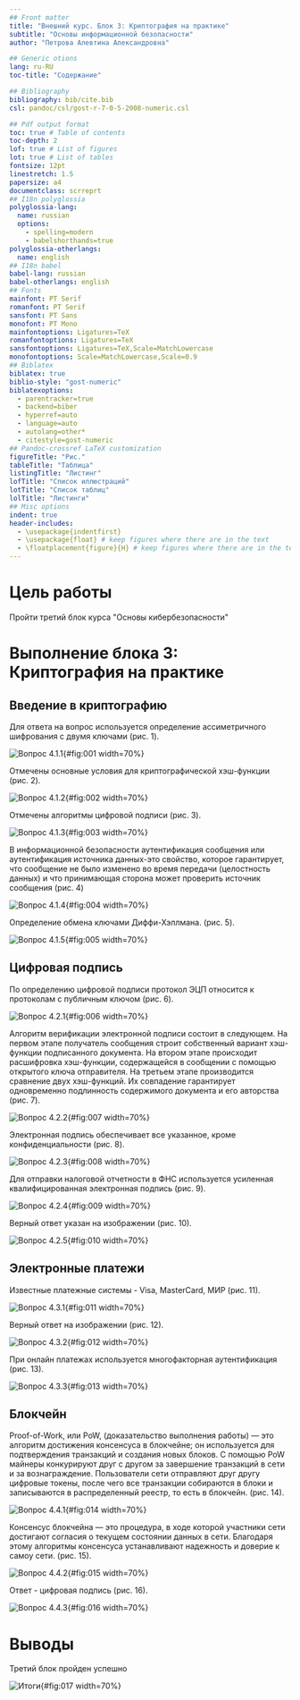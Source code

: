 ```yaml
---
## Front matter
title: "Внешний курс. Блок 3: Криптография на практике"
subtitle: "Основы информационной безопасности"
author: "Петрова Алевтина Александровна"

## Generic otions
lang: ru-RU
toc-title: "Содержание"

## Bibliography
bibliography: bib/cite.bib
csl: pandoc/csl/gost-r-7-0-5-2008-numeric.csl

## Pdf output format
toc: true # Table of contents
toc-depth: 2
lof: true # List of figures
lot: true # List of tables
fontsize: 12pt
linestretch: 1.5
papersize: a4
documentclass: scrreprt
## I18n polyglossia
polyglossia-lang:
  name: russian
  options:
	- spelling=modern
	- babelshorthands=true
polyglossia-otherlangs:
  name: english
## I18n babel
babel-lang: russian
babel-otherlangs: english
## Fonts
mainfont: PT Serif
romanfont: PT Serif
sansfont: PT Sans
monofont: PT Mono
mainfontoptions: Ligatures=TeX
romanfontoptions: Ligatures=TeX
sansfontoptions: Ligatures=TeX,Scale=MatchLowercase
monofontoptions: Scale=MatchLowercase,Scale=0.9
## Biblatex
biblatex: true
biblio-style: "gost-numeric"
biblatexoptions:
  - parentracker=true
  - backend=biber
  - hyperref=auto
  - language=auto
  - autolang=other*
  - citestyle=gost-numeric
## Pandoc-crossref LaTeX customization
figureTitle: "Рис."
tableTitle: "Таблица"
listingTitle: "Листинг"
lofTitle: "Список иллюстраций"
lotTitle: "Список таблиц"
lolTitle: "Листинги"
## Misc options
indent: true
header-includes:
  - \usepackage{indentfirst}
  - \usepackage{float} # keep figures where there are in the text
  - \floatplacement{figure}{H} # keep figures where there are in the text
---
```


# Цель работы

Пройти третий блок курса "Основы кибербезопасности"

# Выполнение блока 3: Криптография на практике

## Введение в криптографию
 
Для ответа на вопрос используется определение ассиметричного шифрования с двумя ключами (рис. 1).

![Вопрос 4.1.1](image/1.png){#fig:001 width=70%}

Отмечены основные условия для криптографической хэш-функции (рис. 2).

![Вопрос 4.1.2](image/2.png){#fig:002 width=70%}

Отмечены алгоритмы цифровой подписи (рис. 3).

![Вопрос 4.1.3](image/3.png){#fig:003 width=70%}

В информационной безопасности аутентификация сообщения или аутентификация источника данных-это свойство, которое гарантирует, что сообщение не было изменено во время передачи (целостность данных) и что принимающая сторона может проверить источник сообщения (рис. 4)

![Вопрос 4.1.4](image/4.png){#fig:004 width=70%}

Определение обмена ключами Диффи-Хэллмана. (рис. 5).

![Вопрос 4.1.5](image/5.png){#fig:005 width=70%}

## Цифровая подпись

По определению цифровой подписи протокол ЭЦП относится к протоколам с публичным ключом (рис. 6).

![Вопрос 4.2.1](image/6.png){#fig:006 width=70%}

Алгоритм верификации электронной подписи состоит в следующем. На первом этапе получатель сообщения строит собственный вариант хэш-функции подписанного документа. На втором этапе происходит расшифровка хэш-функции, содержащейся в сообщении с помощью открытого ключа отправителя. На третьем этапе производится сравнение двух хэш-функций. Их совпадение гарантирует одновременно подлинность содержимого документа и его авторства (рис. 7).

![Вопрос 4.2.2](image/7.png){#fig:007 width=70%}

Электронная подпись обеспечивает все указанное, кроме конфиденциальности (рис. 8).

![Вопрос 4.2.3](image/8.png){#fig:008 width=70%}

Для отправки налоговой отчетности в ФНС используется усиленная квалифицированная электронная подпись (рис. 9).

![Вопрос 4.2.4](image/9.png){#fig:009 width=70%}

Верный ответ указан на изображении (рис. 10).

![Вопрос 4.2.5](image/10.png){#fig:010 width=70%}

## Электронные платежи

Известные платежные системы - Visa, MasterCard, МИР (рис. 11).

![Вопрос 4.3.1](image/11.png){#fig:011 width=70%}

Верный ответ на изображении (рис. 12).

![Вопрос 4.3.2](image/12.png){#fig:012 width=70%}

При онлайн платежах используется многофакторная аутентификация (рис. 13).

![Вопрос 4.3.3](image/13.png){#fig:013 width=70%}

## Блокчейн

Proof-of-Work, или PoW, (доказательство выполнения работы) — это алгоритм достижения консенсуса в блокчейне; он используется для подтверждения транзакций и создания новых блоков. С помощью PoW майнеры конкурируют друг с другом за завершение транзакций в сети и за вознаграждение.
Пользователи сети отправляют друг другу цифровые токены, после чего все транзакции собираются в блоки и записываются в распределенный реестр, то есть в блокчейн.  (рис. 14).

![Вопрос 4.4.1](image/14.png){#fig:014 width=70%}

Консенсус блокчейна — это процедура, в ходе которой участники сети достигают согласия о текущем состоянии данных в сети. Благодаря этому алгоритмы консенсуса устанавливают надежность и доверие к самоу сети. (рис. 15).

![Вопрос 4.4.2](image/15.png){#fig:015 width=70%}

Ответ - цифровая подпись (рис. 16).

![Вопрос 4.4.3](image/16.png){#fig:016 width=70%}

# Выводы

Третий блок пройден успешно

![Итоги](image/17.png){#fig:017 width=70%}
